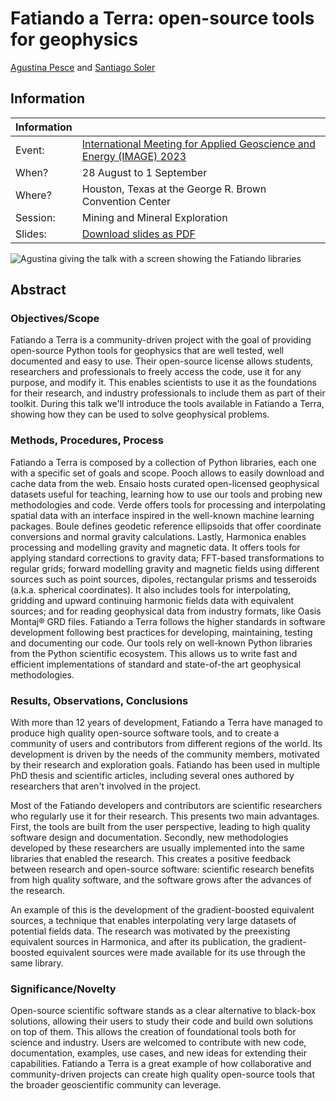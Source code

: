 # Fatiando a Terra: open-source tools for geophysics

[Agustina Pesce](https://aguspesce.github.io) and
[Santiago Soler](https://www.santisoler.com)

## Information

| Information | |
|--|--|
| Event: | [International Meeting for Applied Geoscience and Energy (IMAGE) 2023](https://www.imageevent.org) |
| When? | 28 August to 1 September |
| Where? | Houston, Texas at the George R. Brown Convention Center |
| Session: | Mining and Mineral Exploration |
| Slides: | [Download slides as PDF](https://raw.githubusercontent.com/fatiando/2023-image/main/slides.pdf) |

![Agustina giving the talk with a screen showing the Fatiando
libraries](photo.jpg)

## Abstract

<!-- * Objectives/Scope: Please list the objectives and scope of the proposed paper. (maximum 100 words) -->
<!-- * Methods, Procedures, Process: Please briefly explain your overall approach, including your methods, -->
<!-- procedures, and process. (maximum 250 words) -->
<!-- * Results, Observations, Conclusions: Please describe the results, observations, and conclusions of the proposed -->
<!-- paper. (maximum 250 words) -->
<!-- * Significance/Novelty: Please explain how this presentation will present new or additive information that can -->
<!-- be of benefit to a practicing geoscientist. (maximum 100 words) -->


### Objectives/Scope

<!-- 600 characters -->

Fatiando a Terra is a community-driven project with the goal of providing
open-source Python tools for geophysics that are well tested, well documented
and easy to use.
Their open-source license allows students, researchers and professionals
to freely access the code, use it for any purpose, and modify it.
This enables scientists to use it as the foundations for their research, and
industry professionals to include them as part of their toolkit.
During this talk we'll introduce the tools available in Fatiando a Terra,
showing how they can be used to solve geophysical problems.


### Methods, Procedures, Process

<!-- 1500 characters -->

Fatiando a Terra is composed by a collection of Python libraries, each one with
a specific set of goals and scope.
Pooch allows to easily download and cache data from the web.
Ensaio hosts curated open-licensed geophysical datasets useful for teaching,
learning how to use our tools and probing new methodologies and code.
Verde offers tools for processing and interpolating spatial data with an
interface inspired in the well-known machine learning packages.
Boule defines geodetic reference ellipsoids that offer coordinate
conversions and normal gravity calculations.
Lastly, Harmonica enables processing and modelling gravity and magnetic
data.
It offers tools for applying standard corrections to gravity data; FFT-based
transformations to regular grids; forward modelling gravity and magnetic fields
using different sources such as point sources, dipoles, rectangular prisms and
tesseroids (a.k.a. spherical coordinates).
It also includes tools for interpolating, gridding and upward
continuing harmonic fields data with equivalent sources; and for reading
geophysical data from industry formats, like Oasis Montaj® GRD files.
Fatiando a Terra follows the higher standards in software development following
best practices for developing, maintaining, testing and documenting our code.
Our tools rely on well-known Python libraries from the Python scientific
ecosystem. This allows us to write fast and efficient implementations of
standard and state-of-the art geophysical methodologies.


### Results, Observations, Conclusions

<!-- 1500 characters -->

With more than 12 years of development, Fatiando a Terra have
managed to produce high quality open-source software tools, and to create
a community of users and contributors from different regions of the
world.
Its development is driven by the needs of the community members, motivated by
their research and exploration goals.
Fatiando has been used in multiple PhD thesis and scientific articles,
including several ones authored by researchers that aren't involved in the
project.

Most of the Fatiando developers and contributors are scientific researchers who
regularly use it for their research.
This presents two main advantages.
First, the tools are built from the user perspective, leading to high
quality software design and documentation.
Secondly, new methodologies developed by these researchers are usually
implemented into the same libraries that enabled the research.
This creates a positive feedback between research and open-source software:
scientific research benefits from high quality software, and the software grows
after the advances of the research.

An example of this is the development of the gradient-boosted equivalent
sources, a technique that enables interpolating very large datasets of
potential fields data.
The research was motivated by the preexisting equivalent sources in
Harmonica, and after its publication, the gradient-boosted equivalent sources
were made available for its use through the same library.


### Significance/Novelty

<!-- 600 characters -->

Open-source scientific software stands as a clear alternative to black-box
solutions, allowing their users to study their code and build own solutions on
top of them.
This allows the creation of foundational tools both for science and industry.
Users are welcomed to contribute with new code, documentation, examples, use
cases, and new ideas for extending their capabilities.
Fatiando a Terra is a great example of how collaborative and community-driven
projects can create high quality open-source tools that the broader
geoscientific community can leverage.
